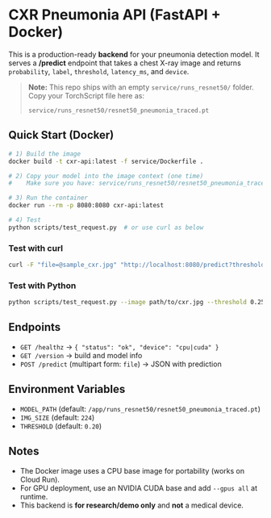 # CXR Pneumonia API (FastAPI + Docker)

This is a production-ready **backend** for your pneumonia detection model.
It serves a **/predict** endpoint that takes a chest X-ray image and returns
`probability`, `label`, `threshold`, `latency_ms`, and `device`.

> **Note:** This repo ships with an empty `service/runs_resnet50/` folder.
> Copy your TorchScript file here as:
>
> `service/runs_resnet50/resnet50_pneumonia_traced.pt`

## Quick Start (Docker)

```bash
# 1) Build the image
docker build -t cxr-api:latest -f service/Dockerfile .

# 2) Copy your model into the image context (one time)
#    Make sure you have: service/runs_resnet50/resnet50_pneumonia_traced.pt

# 3) Run the container
docker run --rm -p 8080:8080 cxr-api:latest

# 4) Test
python scripts/test_request.py  # or use curl as below
```

### Test with curl
```bash
curl -F "file=@sample_cxr.jpg" "http://localhost:8080/predict?threshold=0.25"
```

### Test with Python
```bash
python scripts/test_request.py --image path/to/cxr.jpg --threshold 0.25
```

## Endpoints

- `GET /healthz` → `{ "status": "ok", "device": "cpu|cuda" }`
- `GET /version` → build and model info
- `POST /predict` (multipart form: `file`) → JSON with prediction

## Environment Variables

- `MODEL_PATH` (default: `/app/runs_resnet50/resnet50_pneumonia_traced.pt`)
- `IMG_SIZE` (default: `224`)
- `THRESHOLD` (default: `0.20`)

## Notes

- The Docker image uses a CPU base image for portability (works on Cloud Run).
- For GPU deployment, use an NVIDIA CUDA base and add `--gpus all` at runtime.
- This backend is **for research/demo only** and **not** a medical device.
